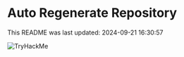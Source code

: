 # Auto Regenerate Repository

This README was last updated: 2024-09-21 16:30:57

 ![TryHackMe](https://tryhackme.com/badge/533634)